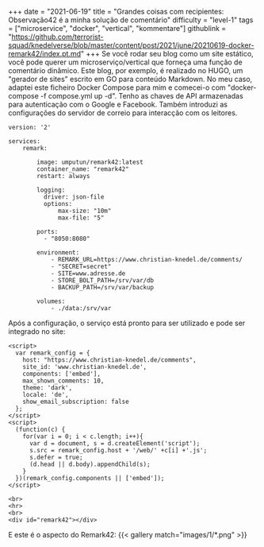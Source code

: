 +++
date = "2021-06-19"
title = "Grandes coisas com recipientes: Observação42 é a minha solução de comentário"
difficulty = "level-1"
tags = ["microservice", "docker", "vertical", "kommentare"]
githublink = "https://github.com/terrorist-squad/knedelverse/blob/master/content/post/2021/june/20210619-docker-remark42/index.pt.md"
+++
Se você rodar seu blog como um site estático, você pode querer um microserviço/vertical que forneça uma função de comentário dinâmico. Este blog, por exemplo, é realizado no HUGO, um "gerador de sites" escrito em GO para conteúdo Markdown. No meu caso, adaptei este ficheiro Docker Compose para mim e comecei-o com "docker-compose -f compose.yml up -d". Tenho as chaves de API armazenadas para autenticação com o Google e Facebook. Também introduzi as configurações do servidor de correio para interacção com os leitores.
```
version: '2'

services:
    remark:

        image: umputun/remark42:latest
        container_name: "remark42"
        restart: always

        logging:
          driver: json-file
          options:
              max-size: "10m"
              max-file: "5"

        ports:
          - "8050:8080"   

        environment:
            - REMARK_URL=https://www.christian-knedel.de/comments/ 
            - "SECRET=secret"          
            - SITE=www.adresse.de 
            - STORE_BOLT_PATH=/srv/var/db
            - BACKUP_PATH=/srv/var/backup

        volumes:
            - ./data:/srv/var

```
Após a configuração, o serviço está pronto para ser utilizado e pode ser integrado no site:
```
<script>
  var remark_config = {
    host: "https://www.christian-knedel.de/comments", 
    site_id: 'www.christian-knedel.de',
    components: ['embed'], 
    max_shown_comments: 10,
    theme: 'dark',
    locale: 'de',
    show_email_subscription: false
  };
</script>
<script>
  (function(c) {
    for(var i = 0; i < c.length; i++){
      var d = document, s = d.createElement('script');
      s.src = remark_config.host + '/web/' +c[i] +'.js';
      s.defer = true;
      (d.head || d.body).appendChild(s);
    }
  })(remark_config.components || ['embed']);
</script>

<br>
<hr>
<br>
<div id="remark42"></div>

```
E este é o aspecto do Remark42:
{{< gallery match="images/1/*.png" >}}

